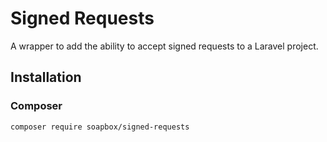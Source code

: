 # Signed Requests

A wrapper to add the ability to accept signed requests to a Laravel project.

## Installation

### Composer

```sh
composer require soapbox/signed-requests
```
